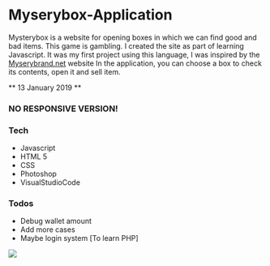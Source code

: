 # Myserybox-Application

Mysterybox is a website for opening boxes in which we can find good and bad items. This game is gambling. I created the site as part of learning Javascript. It was my first project using this language, I was inspired by the [Myserybrand.net](https://mysterybrand.net/en) website
In the application, you can choose a box to check its contents, open it and sell item.

** 13 January 2019 **

### NO RESPONSIVE VERSION!

### Tech
* Javascript
* HTML 5
* CSS 
* Photoshop
* VisualStudioCode

### Todos

 - Debug wallet amount
 - Add more cases
 - Maybe login system [To learn PHP]

![](https://user-images.githubusercontent.com/38840598/51088800-94ac5080-1764-11e9-9edd-7f0843be3afd.png)
